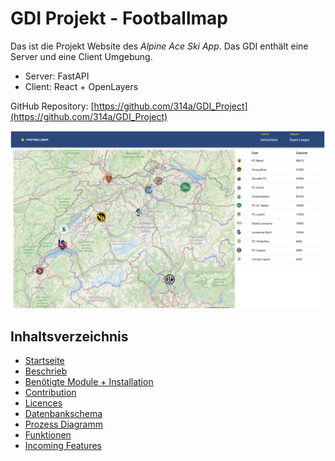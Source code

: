 # GDI Projekt - Footballmap

Das ist die Projekt Website des *Alpine Ace Ski App*. Das GDI enthält eine Server und eine Client Umgebung.
- Server: FastAPI
- Client: React + OpenLayers

GitHub Repository: [https://github.com/314a/GDI_Project](https://github.com/314a/GDI_Project)

![GDI Projekt Screenshot](screenshot.png)

## Inhaltsverzeichnis
- [Startseite](./index)
- [Beschrieb](./beschrieb)
- [Benötigte Module + Installation](./installation)
- [Contribution](./contribution)
- [Licences](./licences)
- [Datenbankschema](./datenbankschema)
- [Prozess Diagramm](./prozess)
- [Funktionen](./funktionen)
- [Incoming Features](./features)